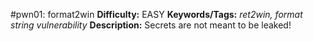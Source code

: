 #pwn01: format2win
**Difficulty:** EASY
**Keywords/Tags:** *ret2win, format string vulnerability*
**Description:** Secrets are not meant to be leaked!
